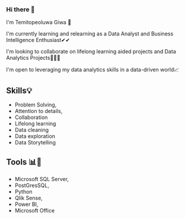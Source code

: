### Hi there 👋

I'm Temitopeoluwa Giwa 👩

I'm currently learning and relearning as a Data Analyst and Business Intelligence Enthusiast✔✔

I'm looking to collaborate on lifelong learning aided projects and Data Analytics Projects👋🏿👋

I'm open to leveraging my data analytics skills in a data-driven world📈
## Skills💡
* Problem Solving, 
* Attention to details, 
* Collaboration 
* Lifelong learning
* Data cleaning
* Data exploration 
* Data Storytelling

## Tools 📊🔧
* Microsoft SQL Server, 
* PostGresSQL, 
* Python 
* Qlik Sense, 
* Power BI, 
* Microsoft Office

<!--
**TemitopeoluwaGiwa/TemitopeoluwaGiwa** is a ✨ _special_ ✨ repository because its `README.md` (this file) appears on your GitHub profile.

Here are some ideas to get you started:

- 🔭 I’m currently working on 
- 🌱 I’m currently learning ...
- 👯 I’m looking to collaborate on ...
- 🤔 I’m looking for help with ...
- 💬 Ask me about ...
- 📫 How to reach me: ...
- 😄 Pronouns: ...
- ⚡ Fun fact: ...
-->
